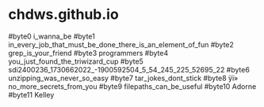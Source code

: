 # chdws.github.io
#byte0 i_wanna_be
#byte1 in_every_job_that_must_be_done_there_is_an_element_of_fun
#byte2 grep_is_your_friend
#byte3 programmers
#byte4 you_just_found_the_triwizard_cup
#byte5 sdi2400236_1730662022_-1900592504_5_54_245_225_52695_22
#byte6 unzipping_was_never_so_easy
#byte7 tar_jokes_dont_stick
#byte8 ÿï» no_more_secrets_from_you
#byte9 filepaths_can_be_useful
#byte10 Adorne
#byte11 Kelley
